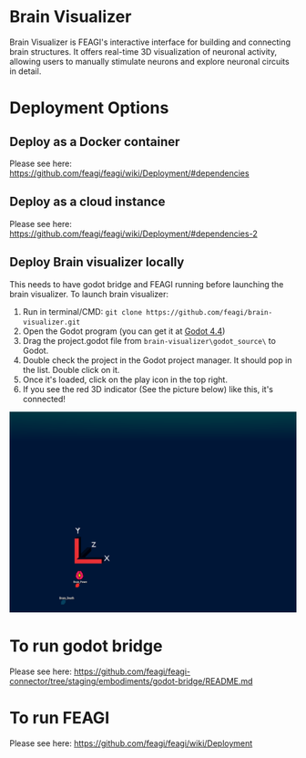 # Brain Visualizer
Brain Visualizer is FEAGI's interactive interface for building and connecting brain structures. It offers real-time 3D visualization of neuronal activity, allowing users to manually stimulate neurons and explore neuronal circuits in detail.

# Deployment Options
## Deploy as a Docker container
Please see here: https://github.com/feagi/feagi/wiki/Deployment/#dependencies

## Deploy as a cloud instance
Please see here: https://github.com/feagi/feagi/wiki/Deployment/#dependencies-2

## Deploy Brain visualizer locally
This needs to have godot bridge and FEAGI running before launching the brain visualizer. To launch brain visualizer:
1) Run in terminal/CMD: `git clone https://github.com/feagi/brain-visualizer.git`
2) Open the Godot program (you can get it at [Godot 4.4](https://godotengine.org/download/archive/4.4-stable/))
3) Drag the project.godot file from `brain-visualizer\godot_source\` to Godot.
4) Double check the project in the Godot project manager. It should pop in the list. Double click on it.
5) Once it's loaded, click on the play icon in the top right.
6) If you see the red 3D indicator (See the picture below) like this, it's connected!

![brain_visualizer_loaded.png](_static/brain_visualizer_loaded.png)


# To run godot bridge
Please see here: https://github.com/feagi/feagi-connector/tree/staging/embodiments/godot-bridge/README.md

# To run FEAGI 
Please see here: https://github.com/feagi/feagi/wiki/Deployment

